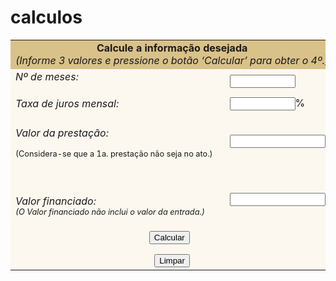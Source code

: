 # calculos

<div id="root"></div>

<html>
<head>
</head>

<body>


<script type="text/javascript">



var digits = "0123456789";
var lowercaseLetters = "abcdefghijklmnopqrstuvwxyz"
var uppercaseLetters = "ABCDEFGHIJKLMNOPQRSTUVWXYZ"
var whitespace = " tnr";
var decimalPointDelimiter = "."


var iDay = "O dia da data deve estar entre 1 e 31.  Por favor corrija."
var iMonth = "O mês da data deve estar 1 e 12.  Por favor corrija."
var icpfcgc = "O CPF/CNPJ é inválido. Por favor corrija."
var iYear = "O ano deve ter 2 ou 4 dígitos.  Por favor corrija."
var iDatePrefix = ""
var iDateSuffix = " não é uma data válida.  Por favor corrija."
var pEntryPrompt = "Por favor entre um "
var pDay = "número de dia entre 1 e 31."
var pMonth = "número de mês entre 1 e 12."
var pYear = "número de ano com 2 ou 4 dígitos."
var defaultEmptyOK = false


function makeArray(n) {
//*** BUG: If I put this line in, I get two error messages:
//(1) Window.length can't be set by assignment
//(2) daysInMonth has no property indexed by 4
//If I leave it out, the code works fine.
//   this.length = n;
   for (var i = 1; i <= n; i++) {
      this[i] = 0
   } 
   return this
}



var daysInMonth = makeArray(12);
daysInMonth[1] = 31;
daysInMonth[2] = 29;   // must programmatically check this
daysInMonth[3] = 31;
daysInMonth[4] = 30;
daysInMonth[5] = 31;
daysInMonth[6] = 30;
daysInMonth[7] = 31;
daysInMonth[8] = 31;
daysInMonth[9] = 30;
daysInMonth[10] = 31;
daysInMonth[11] = 30;
daysInMonth[12] = 31;



function isEmpty(s)
{   return ((s == null) || (s.length == 0))
}


function isWhitespace (s)

{   var i;

    // Is s empty?
    if (isEmpty(s)) return true;

    for (i = 0; i < s.length; i++)
    {   
        // Check that current character isn't whitespace.
        var c = s.charAt(i);

        if (whitespace.indexOf(c) == -1) return false;
    }

    // All characters are whitespace.
    return true;
}



// Removes all characters which appear in string bag from string s.

function stripCharsInBag (s, bag)

{   var i;
    var returnString = "";

    // Search through string's characters one by one.
    // If character is not in bag, append to returnString.

    for (i = 0; i < s.length; i++)
    {   
        // Check that current character isn't whitespace.
        var c = s.charAt(i);
        if (bag.indexOf(c) == -1) returnString += c;
    }

    return returnString;
}

function stripCharsNotInBag (s, bag)

{   var i;
    var returnString = "";

    // Search through string's characters one by one.
    // If character is in bag, append to returnString.

    for (i = 0; i < s.length; i++)
    {   
        // Check that current character isn't whitespace.
        var c = s.charAt(i);
        if (bag.indexOf(c) != -1) returnString += c;
    }

    return returnString;
}


function stripWhitespace (s)

{   return stripCharsInBag (s, whitespace)
}


function charInString (c, s)
{   for (i = 0; i < s.length; i++)
    {   if (s.charAt(i) == c) return true;
    }
    return false
}


function stripInitialWhitespace (s)

{   var i = 0;

    while ((i < s.length) && charInString (s.charAt(i), whitespace))
       i++;
    
    return s.substring (i, s.length);
}

function isLetter (c)
{   return ( ((c >= "a") && (c <= "z")) || ((c >= "A") && (c <= "Z")) )
}

function isDigit (c)
{   return ((c >= "0") && (c <= "9"))
}

function isLetterOrDigit (c)
{   return (isLetter(c) || isDigit(c))
}

function isInteger (s)

{   var i;

    if (isEmpty(s)) 
       if (isInteger.arguments.length == 1) return defaultEmptyOK;
       else return (isInteger.arguments[1] == true);


    for (i = 0; i < s.length; i++)
    {   
        // Check that current character is number.
        var c = s.charAt(i);

        if (!isDigit(c)) return false;
    }

    // All characters are numbers.
    return true;
}


function isSignedInteger (s)

{   if (isEmpty(s)) 
       if (isSignedInteger.arguments.length == 1) return defaultEmptyOK;
       else return (isSignedInteger.arguments[1] == true);

    else {
        var startPos = 0;
        var secondArg = defaultEmptyOK;

        if (isSignedInteger.arguments.length > 1)
            secondArg = isSignedInteger.arguments[1];

        // skip leading + or -
        if ( (s.charAt(0) == "-") || (s.charAt(0) == "+") )
           startPos = 1;    
        return (isInteger(s.substring(startPos, s.length), secondArg))
    }
}

function isPositiveInteger (s)
{   var secondArg = defaultEmptyOK;

    if (isPositiveInteger.arguments.length > 1)
        secondArg = isPositiveInteger.arguments[1];


    return (isSignedInteger(s, secondArg)
         && ( (isEmpty(s) && secondArg)  || (parseInt (s,10) > 0) ) );
}

function isNonnegativeInteger (s)
{   var secondArg = defaultEmptyOK;

    if (isNonnegativeInteger.arguments.length > 1)
        secondArg = isNonnegativeInteger.arguments[1];

    return (isSignedInteger(s, secondArg)
         && ( (isEmpty(s) && secondArg)  || (parseInt (s,10) >= 0) ) );
}


function isNegativeInteger (s)
{   var secondArg = defaultEmptyOK;

    if (isNegativeInteger.arguments.length > 1)
        secondArg = isNegativeInteger.arguments[1];

    // The next line is a bit byzantine.  What it means is:
    // a) s must be a signed integer, AND
    // b) one of the following must be true:
    //    i)  s is empty and we are supposed to return true for
    //        empty strings
    //    ii) this is a negative, not positive, number

    return (isSignedInteger(s, secondArg)
         && ( (isEmpty(s) && secondArg)  || (parseInt (s,10) < 0) ) );
}


function isNonpositiveInteger (s)
{   var secondArg = defaultEmptyOK;

    if (isNonpositiveInteger.arguments.length > 1)
        secondArg = isNonpositiveInteger.arguments[1];

    // The next line is a bit byzantine.  What it means is:
    // a) s must be a signed integer, AND
    // b) one of the following must be true:
    //    i)  s is empty and we are supposed to return true for
    //        empty strings
    //    ii) this is a number <= 0

    return (isSignedInteger(s, secondArg)
         && ( (isEmpty(s) && secondArg)  || (parseInt (s,10) <= 0) ) );
}


function isFloat (s)

{   var i;
    var seenDecimalPoint = false;

    if (isEmpty(s)) 
       if (isFloat.arguments.length == 1) return defaultEmptyOK;
       else return (isFloat.arguments[1] == true);

    if (s == decimalPointDelimiter) return false;

    for (i = 0; i < s.length; i++)
    {   
        // Check that current character is number.
        var c = s.charAt(i);

        if ((c == decimalPointDelimiter) && !seenDecimalPoint) seenDecimalPoint = true;
        else if (!isDigit(c)) return false;
    }

    // All characters are numbers.
    return true;
}


function isSignedFloat (s)

{   if (isEmpty(s)) 
       if (isSignedFloat.arguments.length == 1) return defaultEmptyOK;
       else return (isSignedFloat.arguments[1] == true);

    else {
        var startPos = 0;
        var secondArg = defaultEmptyOK;

        if (isSignedFloat.arguments.length > 1)
            secondArg = isSignedFloat.arguments[1];

        // skip leading + or -
        if ( (s.charAt(0) == "-") || (s.charAt(0) == "+") )
           startPos = 1;    
        return (isFloat(s.substring(startPos, s.length), secondArg))
    }
}

function isAlphabetic (s)

{   var i;

    if (isEmpty(s)) 
       if (isAlphabetic.arguments.length == 1) return defaultEmptyOK;
       else return (isAlphabetic.arguments[1] == true);

    // Search through string's characters one by one
    // until we find a non-alphabetic character.
    // When we do, return false; if we don't, return true.

    for (i = 0; i < s.length; i++)
    {   
        // Check that current character is letter.
        var c = s.charAt(i);

        if (!isLetter(c))
        return false;
    }

    // All characters are letters.
    return true;
}


function isAlphanumeric (s)

{   var i;

    if (isEmpty(s)) 
       if (isAlphanumeric.arguments.length == 1) return defaultEmptyOK;
       else return (isAlphanumeric.arguments[1] == true);

    // Search through string's characters one by one
    // until we find a non-alphanumeric character.
    // When we do, return false; if we don't, return true.

    for (i = 0; i < s.length; i++)
    {   
        // Check that current character is number or letter.
        var c = s.charAt(i);

        if (! (isLetter(c) || isDigit(c) ) )
        return false;
    }

    // All characters are numbers or letters.
    return true;
}



function reformat (s)

{   var arg;
    var sPos = 0;
    var resultString = "";

    for (var i = 1; i < reformat.arguments.length; i++) {
       arg = reformat.arguments[i];
       if (i % 2 == 1) resultString += arg;
       else {
           resultString += s.substring(sPos, sPos + arg);
           sPos += arg;
       }
    }
    return resultString;
}

function isIntegerInRange (s, a, b)
{   if (isEmpty(s)) 
       if (isIntegerInRange.arguments.length == 1) return defaultEmptyOK;
       else return (isIntegerInRange.arguments[1] == true);

    // Catch non-integer strings to avoid creating a NaN below,
    // which isn't available on JavaScript 1.0 for Windows.
    if (!isInteger(s, false)) return false;

    // Now, explicitly change the type to integer via parseInt
    // so that the comparison code below will work both on 
    // JavaScript 1.2 (which typechecks in equality comparisons)
    // and JavaScript 1.1 and before (which doesn't).
    var num = parseInt (s,10);
    return ((num >= a) && (num <= b));
}

function CompletaString(s,i)
{
	var t,u
	u = new String()
	
	u = s
	
	if (u.length > i)
	{
		
		t = u.substring(0,i)
	}
	else
	{
		t = u	
		for (j=u.length;j<i;j++)
		{
		  t = t + " "	
		}
 	}
 	return t
}

function CompletaNumero2(s,i)
{
	var t,u
	u = new String(s)
	
	
	t = ""
	
	
	if (u.length > i)
	{
		
		t = u.substring(0,i)
	}
	else
	{
		t = u	
		for (j=u.length;j<i;j++)
		{
		  t = "0" + t	
		}
 	}
 	
 	return t
}
	




function checkRadio(r)
{
	for (var i=0; i < r.length; i++)
	{
		if (r[i].checked)
		{
			return true
		}
	}
	return false
}

function RadioValue(r)
{
	for (var i=0; i < r.length; i++)
	{
		if (r[i].checked)
		{
			return r[i].value
		}
	}
	return ""
}

function checkInput(i)

{
	
	if (i.value == "" || isWhitespace(i.value))
	{
		
		return false
	}
	else
	{
		return true
	}
	
	
}

  function Limpar()
  {
   document.form1.periodo.value = ""
   document.form1.juros.value = ""
   document.form1.parcela.value = ""
   document.form1.montante.value = ""
  }



  function Calcular(opcao)
  {
  var s
  if (!checkInput(document.form1.periodo)) {
        if (!checkInput(document.form1.juros) ||
            !checkInput(document.form1.parcela) ||
            !checkInput(document.form1.montante)) {
            alert("Preencha 3 valores para calcular o 4º.")
            return
        }
            opcao = 1
  } else
    if (!checkInput(document.form1.juros)) {
        if (!checkInput(document.form1.periodo) ||
            !checkInput(document.form1.parcela) ||
            !checkInput(document.form1.montante)) {
            alert("Preencha 3 valores para calcular o 4º.")
            return
        }
        opcao = 2
     } else
       if (!checkInput(document.form1.parcela)) {
              if (!checkInput(document.form1.periodo) ||
                  !checkInput(document.form1.juros) ||
                  !checkInput(document.form1.montante)) {
                  alert("Preencha 3 valores para calcular o 4º.")
                  return
              }
          opcao = 3
       } else
         if (!checkInput(document.form1.montante)) {
                if (!checkInput(document.form1.juros) ||
                    !checkInput(document.form1.parcela) ||
                    !checkInput(document.form1.periodo)) {
                    alert("Preencha 3 valores para calcular o 4º.")
                    return
                }
            opcao = 4
         } else {
                  alert("Preencha apenas 3 valores para calcular o 4º.")
                  return
           }

  if (opcao != 1) {
      s = document.form1.periodo.value
      s = s.replace(",", ".")
      if(!isFloat(s))
      {
        alert("Período deve ser um valor inteiro.")
        return
      }

      per_int = parseFloat(s)
  }

  if (opcao != 2) {

      s = document.form1.juros.value
      s = s.replace(",", ".")

        if(!isFloat(s))
        {
          alert("Taxa de Juros deve ser um valor númerico, tendo a vírgula(,) como delimitador da parte fracionária.")
          return
        }

        juros_float = parseFloat(s)/100


  }

  if (opcao != 3) {
      s = document.form1.parcela.value
      s = s.replace(",", ".")
          if(!isFloat(s))
          {
                alert("Valor da prestação deve ser um valor númerico, tendo a vírgula(,) como delimitador dos centavos.")
                return
          }

          parcela_float = parseFloat(s)


  }

  if (opcao != 4) {
      s = document.form1.montante.value
      s = s.replace(",", ".")

          if(!isFloat(s))
          {
                alert("Valor do Financiamento deve ser um valor númerico maior que zero, tendo a vírgula(,) como delimitador dos centavos.")
                return
          }

          montante_float = parseFloat(s)


  }

  if (opcao==1) {

    per_int = Math.log(1-(montante_float*juros_float/parcela_float))/Math.log(1/(1+juros_float))
    per_int = Math.round(per_int*100)/100

    var s = String(per_int)
    i = s.indexOf(".")
        if (i != -1)
        {
                s = s.substring(0,i) + "," + s.substring(i+1,s.length)

        }
    document.form1.periodo.value = s
  }

	if (opcao==2) {
		juros_inicial = parseFloat("-1")
		juros_final = parseFloat("99999")
		suposto_juros = parseFloat("0")
		suposto_parcela = parseFloat("0")
		var cont = 1
		var achou = false
		while (true) {
			suposto_juros = (juros_final + juros_inicial)/2
			suposto_parcela = (montante_float*suposto_juros)/(1-Math.pow(1/(1+suposto_juros),per_int))
			suposta_diferenca = Math.abs(parcela_float-suposto_parcela)
			if (suposta_diferenca > 0.000000001) {
				if (suposto_parcela > parcela_float) {
					juros_final = suposto_juros
				}
				else {
					juros_inicial = suposto_juros
				}
			}
			else {
				achou = true
				break
			}
			if (cont > 5000) {
				break
			}
			cont++
		}
		if (achou==false) {
			document.form1.juros.value = "NaN"
		}
		else {
			if (suposto_juros!=-100) {
				suposto_juros = suposto_juros*100
			}
			juros_float = Math.round(suposto_juros*100000)/100000
			var s = String(juros_float)
			i = s.indexOf(".")
			if (i != -1) {
				s = s.substring(0,i) + "," + s.substring(i+1,s.length)
			}
			document.form1.juros.value = s
			return
		}
	}

	if (opcao==3) {
		parcela_float = (montante_float*juros_float)/(1 - Math.pow(1/(1+juros_float),per_int))
		parcela_float = Math.round(parcela_float*100)/100
		var s = String(parcela_float)
		i = s.indexOf(".")
		if (i != -1) {
			s = s.substring(0,i) + "," + s.substring(i+1,s.length)
		}
		document.form1.parcela.value = s
		return
	}

	if (opcao==4) {
		montante_float = (parcela_float*(1 - Math.pow(1/(1+juros_float),per_int))/juros_float)
		montante_float = Math.round(montante_float*100)/100
		var s = String(montante_float)
		i = s.indexOf(".")
		if (i != -1) {
			s = s.substring(0,i) + "," + s.substring(i+1,s.length)
		}
		document.form1.montante.value = s
		return
	}
}


</script>

<form name="form1"> 
<table style="margin-left: auto; margin-right: auto;" summary="Tabela de calculo" border="0" cellpadding="8"> 
<tbody> 
<tr> 
<td colspan="2" style="text-align: center; background-color: rgb(217, 193, 138); border:none;" nowrap="nowrap"> 
          <strong>Calcule a informação desejada</strong><br /> 
          <span class="textoPequeno"><em>(Informe 3 valores e pressione o botão &#8216;Calcular&#8217; para obter o 4º.)</em></span></td> 
</tr> 
<tr> 
<td style="background-color: rgb(252, 248, 239); border:none;"> 
        <label for="meses"><em>Nº de meses:</em></label></p></td> 
<td style="background-color: rgb(252, 248, 239); border:none;"> 
<input name="periodo" id="meses" size="10" title="Digite o número de meses" tabindex="1" value="" type="text"> 
      </td> 
</tr> 
<tr> 
<td style="background-color: rgb(252, 248, 239); border:none;" scope="row"> 
          <label for="juros"><em>Taxa de juros mensal:</em></label></td> 
<td style="background-color: rgb(252, 248, 239); border:none;"> 
<input name="juros" id="juros" size="10" tabindex="2" title="Digite taxa de juros mensal" value="" type="text">%
             </td> 
</tr> 
<tr> 
<td style="background-color: rgb(252, 248, 239); border:none;" scope="row"> 
          <label for="prestacao"><br /> 
          <em>Valor da prestação:
          </p> 
                    </em>
          <p>          <span style="font-size: 0.8em;">(Considera-se que a 1a. prestação não seja no ato.)</span><br /> 
          </label></td> 
<td style="background-color: rgb(252, 248, 239); border:none;"> 
<input name="parcela" id="prestacao" size="16" tabindex="3" title="Digite valor da prestação" value="" type="text"> 
      </td> 
</tr> 
<tr> 
<td style="background-color: rgb(252, 248, 239); border:none;" scope="row"> 
<p>          <label for="montante"><br /> 
          <em>Valor financiado:<br /> 
          <span style="font-size: 0.8em;">(O Valor financiado não inclui o valor da entrada.)</span></em></label> 
        </td> 
<td style="background-color: rgb(252, 248, 239); border:none;"> 
<input name="montante" size="16" tabindex="4" title="Digite o valor financiado" id="montante" value="" type="text"> 
</td> 
</tr> 
<tr> 
<td style="text-align: center; background-color: rgb(252, 248, 239); border:none;" colspan="2"> 
<input name="Button" type="button" tabindex="5" onClick="Calcular()" onKeyPress="Calcular()" value="Calcular">
&nbsp;</p> 
<input value="Limpar" onClick="Limpar()" onKeyPress="Limpar()" tabindex="6" type="button"></td> 
</tr> 
</tbody> 
</table></form>

</body>

</html>
